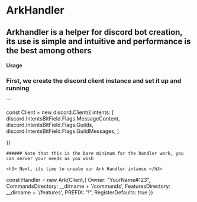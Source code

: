 <h1> ArkHandler </h1>


<h2> Arkhandler is a helper for discord bot creation, its use is simple and intuitive and performance is the best among others </h2>

#### Usage


<h3> First, we create the discord client instance and set it up and running </h3>
```
  
  const Client = new discord.Client({
    intents: 
    [
        discord.IntentsBitField.Flags.MessageContent,
        discord.IntentsBitField.Flags.Guilds,
        discord.IntentsBitField.Flags.GuildMessages,
    ]

})

```
###### Note that this is the bare minimum for the handler work, you can server your needs as you wish

<h3> Next, its time to create our Ark Handler intance </h3>

```
  const Handler = new Ark(Client,{
    Owner: "YourName#123",
    CommandsDirectory: __dirname + '/commands',
    FeaturesDirectory: __dirname + '/features',
    PREFIX: "!",
    RegisterDefaults: true
})

```

